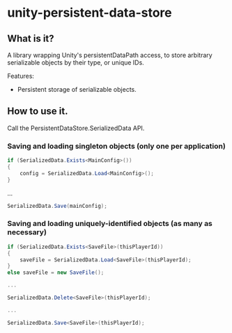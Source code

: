 # unity-persistent-data-store

## What is it?
A library wrapping Unity's persistentDataPath access, to store arbitrary serializable objects by their type, or unique IDs.

Features:
* Persistent storage of serializable objects.

## How to use it.
Call the PersistentDataStore.SerializedData API.

### Saving and loading singleton objects (only one per application)

```c#
if (SerializedData.Exists<MainConfig>())
{
    config = SerializedData.Load<MainConfig>();
}
```

...

```c#
SerializedData.Save(mainConfig);
```


### Saving and loading uniquely-identified objects (as many as necessary)

```c#
if (SerializedData.Exists<SaveFile>(thisPlayerId))
{
    saveFile = SerializedData.Load<SaveFile>(thisPlayerId);
}
else saveFile = new SaveFile();

...

SerializedData.Delete<SaveFile>(thisPlayerId);

...

SerializedData.Save<SaveFile>(thisPlayerId);
```
